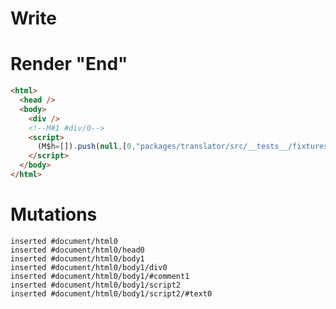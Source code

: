 # Write
  <div></div><!M#1 #div/0><script>(M$h=[]).push(null,[0,"packages/translator/src/__tests__/fixtures/native-tag-ref-hoisting/template.marko_0",])</script>


# Render "End"
```html
<html>
  <head />
  <body>
    <div />
    <!--M#1 #div/0-->
    <script>
      (M$h=[]).push(null,[0,"packages/translator/src/__tests__/fixtures/native-tag-ref-hoisting/template.marko_0",])
    </script>
  </body>
</html>
```

# Mutations
```
inserted #document/html0
inserted #document/html0/head0
inserted #document/html0/body1
inserted #document/html0/body1/div0
inserted #document/html0/body1/#comment1
inserted #document/html0/body1/script2
inserted #document/html0/body1/script2/#text0
```